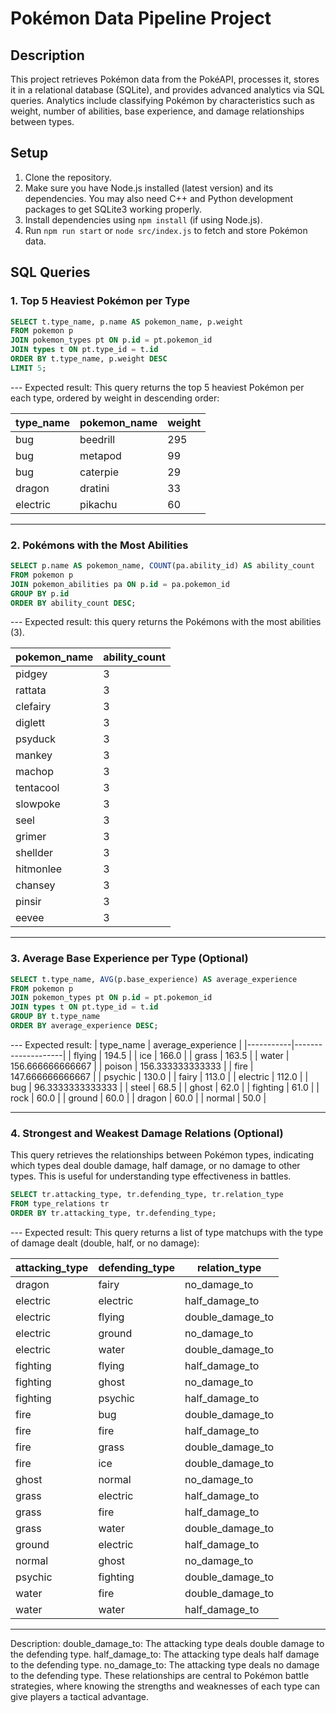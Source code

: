 # Pokémon Data Pipeline Project

## Description
This project retrieves Pokémon data from the PokéAPI, processes it, stores it in a relational database (SQLite), and provides advanced analytics via SQL queries. Analytics include classifying Pokémon by characteristics such as weight, number of abilities, base experience, and damage relationships between types.

## Setup
1. Clone the repository.
2. Make sure you have Node.js installed (latest version) and its dependencies. You may also need C++ and Python development packages to get SQLite3 working properly.
3. Install dependencies using `npm install` (if using Node.js).
4. Run `npm run start` or `node src/index.js` to fetch and store Pokémon data.

## SQL Queries

### 1. Top 5 Heaviest Pokémon per Type
```sql
SELECT t.type_name, p.name AS pokemon_name, p.weight
FROM pokemon p
JOIN pokemon_types pt ON p.id = pt.pokemon_id
JOIN types t ON pt.type_id = t.id
ORDER BY t.type_name, p.weight DESC
LIMIT 5;
```

--- Expected result: This query returns the top 5 heaviest Pokémon per each type, ordered by weight in descending order: 


| type_name | pokemon_name | weight |
|-----------|--------------|--------|
| bug       | beedrill     | 295    |
| bug       | metapod      | 99     |
| bug       | caterpie     | 29     |
| dragon    | dratini      | 33     |
| electric  | pikachu      | 60     |

---

### 2. Pokémons with the Most Abilities
```sql
SELECT p.name AS pokemon_name, COUNT(pa.ability_id) AS ability_count
FROM pokemon p
JOIN pokemon_abilities pa ON p.id = pa.pokemon_id
GROUP BY p.id
ORDER BY ability_count DESC;
```


--- Expected result: this query returns the Pokémons with the most abilities (3).

| pokemon_name | ability_count |
|--------------|---------------|
| pidgey       | 3             |
| rattata      | 3             |
| clefairy     | 3             |
| diglett      | 3             |
| psyduck      | 3             |
| mankey       | 3             |
| machop       | 3             |
| tentacool    | 3             |
| slowpoke     | 3             |
| seel         | 3             |
| grimer       | 3             |
| shellder     | 3             |
| hitmonlee    | 3             |
| chansey      | 3             |
| pinsir       | 3             |
| eevee        | 3             |

---



### 3. Average Base Experience per Type (Optional)
```sql
SELECT t.type_name, AVG(p.base_experience) AS average_experience
FROM pokemon p
JOIN pokemon_types pt ON p.id = pt.pokemon_id
JOIN types t ON pt.type_id = t.id
GROUP BY t.type_name
ORDER BY average_experience DESC;
```
--- Expected result:
| type_name | average_experience |
|-----------|--------------------|
| flying    | 194.5              |
| ice       | 166.0              |
| grass     | 163.5              |
| water     | 156.666666666667   |
| poison    | 156.333333333333   |
| fire      | 147.666666666667   |
| psychic   | 130.0              |
| fairy     | 113.0              |
| electric  | 112.0              |
| bug       | 96.3333333333333   |
| steel     | 68.5               |
| ghost     | 62.0               |
| fighting  | 61.0               |
| rock      | 60.0               |
| ground    | 60.0               |
| dragon    | 60.0               |
| normal    | 50.0               |

---



### 4. Strongest and Weakest Damage Relations (Optional)
This query retrieves the relationships between Pokémon types, indicating which types deal double damage, half damage, or no damage to other types. This is useful for understanding type effectiveness in battles.

```sql
SELECT tr.attacking_type, tr.defending_type, tr.relation_type
FROM type_relations tr
ORDER BY tr.attacking_type, tr.defending_type;
```
--- Expected result:
This query returns a list of type matchups with the type of damage dealt (double, half, or no damage):


| attacking_type | defending_type | relation_type    |
|----------------|----------------|------------------|
| dragon         | fairy          | no_damage_to     |
| electric       | electric       | half_damage_to   |
| electric       | flying         | double_damage_to |
| electric       | ground         | no_damage_to     |
| electric       | water          | double_damage_to |
| fighting       | flying         | half_damage_to   |
| fighting       | ghost          | no_damage_to     |
| fighting       | psychic        | half_damage_to   |
| fire           | bug            | double_damage_to |
| fire           | fire           | half_damage_to   |
| fire           | grass          | double_damage_to |
| fire           | ice            | double_damage_to |
| ghost          | normal         | no_damage_to     |
| grass          | electric       | half_damage_to   |
| grass          | fire           | half_damage_to   |
| grass          | water          | double_damage_to |
| ground         | electric       | half_damage_to   |
| normal         | ghost          | no_damage_to     |
| psychic        | fighting       | double_damage_to |
| water          | fire           | double_damage_to |
| water          | water          | half_damage_to   |

---




Description:
double_damage_to: The attacking type deals double damage to the defending type.
half_damage_to: The attacking type deals half damage to the defending type.
no_damage_to: The attacking type deals no damage to the defending type.
These relationships are central to Pokémon battle strategies, where knowing the strengths and weaknesses of each type can give players a tactical advantage.